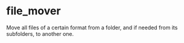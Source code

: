 # file_mover
Move all files of a certain format from a folder, and if needed from its subfolders, to another one.
